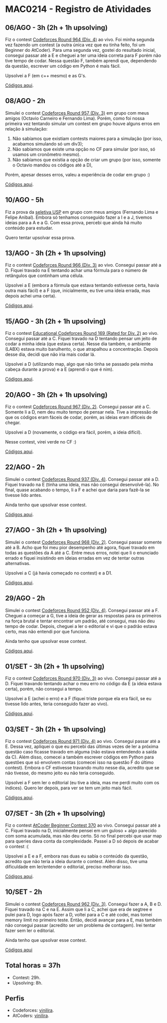 # MAC0214 - Registro de Atividades

## 06/AGO - 3h (2h + 1h upsolving)
Fiz o contest [Codeforces Round 964 (Div. 4)](https://codeforces.com/contest/1999) ao vivo. Foi minha segunda vez fazendo um contest (a outra única vez que eu tinha feito, foi um Beginner do AtCoder). Para uma segunda vez, gostei do resultado inicial, consegui passar até a E e cheguei a ter uma ideia correta para F porém não tive tempo de codar. Nessa questão F, também aprendi que, dependendo da questão, escrever um código em Python é mais fácil.

Upsolvei a F (em c++ mesmo) e as G's.

[Códigos aqui](https://github.com/lira-frts/mac0214/tree/main/contests/codeforces/div4-round964).

## 08/AGO - 2h
Simulei o contest [Codeforces Round 957 (Div. 3)](https://codeforces.com/contest/1992) em grupo com meus amigos (Octavio Carneiro e Fernando Lima). Porém, como foi nossa primeira vez tentando simular um contest em grupo houve alguns erros em relação à simulação:

1. Não sabíamos que existiam contests maiores para a simulação (por isso, acabamos simulando só um div3);
2. Não sabíamos que existe uma opção no CF para simular (por isso, só usamos um cronômetro mesmo).
3. Não sabíamos que existia a opção de criar um grupo (por isso, somente o Octavio mandou os códigos até a D),

Porém, apesar desses erros, valeu a experiência de codar em grupo :)

[Códigos aqui](https://github.com/lira-frts/mac0214/tree/main/contests/codeforces/div3-round957).

## 10/AGO - 5h
Fiz a prova da [seletiva USP](https://codeforces.com/gym/105297) em grupo com meus amigos (Fernando Lima e Felipe Anibal). Embora só tenhamos conseguido fazer a I e a J, tivemos ideias para a A e a G. Com essa prova, percebi que ainda há muito conteúdo para estudar.

Quero tentar upsolvar essa prova.

## 13/AGO - 3h (2h + 1h upsolving)
Fiz o contest [Codeforces Round 966 (Div. 3)](https://codeforces.com/contest/2000) ao vivo. Consegui passar até a D. Fiquei travado na E tentando achar uma fórmula para o número de retângulos que continham uma célula.

Upsolvei a E (embora a fórmula que estava tentando estivesse certa, havia outra mais fácil) e a F (que, inicialmente, eu tive uma ideia errada, mas depois achei uma certa).

[Códigos aqui](https://github.com/lira-frts/mac0214/tree/main/contests/codeforces/div3-round966).

## 15/AGO - 3h (2h + 1h upsolving)
Fiz o contest [Educational Codeforces Round 169 (Rated for Div. 2)](https://codeforces.com/contest/2004) ao vivo. Consegui passar até a C. Fiquei travado na D tentando pensar um jeito de codar a minha ideia (que estava certa). Nesse dia também, o ambiente (LABX) estava muito barulhento, o que atrapalhou a concentração. Depois desse dia, decidi que não iria mais codar lá.

Upsolvei a D (utilizando map, algo que não tinha se passado pela minha cabeça durante a prova) e a E (aprendi o que é nim).

[Códigos aqui](https://github.com/lira-frts/mac0214/tree/main/contests/codeforces/div2-round169).

## 20/AGO - 3h (2h + 1h upsolving)
Fiz o contest [Codeforces Round 967 (Div. 2)](https://codeforces.com/contest/2001). Consegui passar até a C. Somente li a D, nem deu muito tempo de pensar nela. Tive a impressão de que os códigos eram fáceis de codar, porém, as ideias eram difíceis de chegar.

Upsolvei a D (novamente, o código era fácil, porém, a ideia difícil).

Nesse contest, virei verde no CF :)

[Códigos aqui](https://github.com/lira-frts/mac0214/tree/main/contests/codeforces/div2-round967).

## 22/AGO - 2h
Simulei o contest [Codeforces Round 937 (Div. 4)](https://codeforces.com/contest/1950). Consegui passar até a D. Fiquei travado na E (tinha uma ideia, mas não consegui desenvolvê-la). No final, quase acabando o tempo, li a F e achei que daria para fazê-la se tivesse lido antes.

Ainda tenho que upsolvar esse contest.

[Códigos aqui](https://github.com/lira-frts/mac0214/tree/main/contests/codeforces/div4-round937).

## 27/AGO - 3h (2h + 1h upsolving)
Simulei o contest [Codeforces Round 968 (Div. 2)](https://codeforces.com/contest/2003). Consegui passar somente até a B. Acho que foi meu pior desempenho até agora, fiquei travado em todas as questões da A até a C. Entre meus erros, notei que li o enunciado errado e fiquei insistindo em ideias erradas em vez de tentar outras alternativas.

Upsolvei a C (já havia começado no contest) e a D1.

[Códigos aqui](https://github.com/lira-frts/mac0214/tree/main/contests/codeforces/div2-round968).

## 29/AGO - 2h
Simulei o contest [Codeforces Round 952 (Div. 4)](https://codeforces.com/contest/1985). Consegui passar até a F. Cheguei a começar a G, tive a ideia de gerar as respostas para os primeiros na força brutal e tentar encontrar um padrão, até consegui, mas não deu tempo de codar. Depois, cheguei a ler o editorial e vi que o padrão estava certo, mas não entendi por que funciona.

Ainda tenho que upsolvar esse contest.

[Códigos aqui](https://github.com/lira-frts/mac0214/tree/main/contests/codeforces/div4-round952).

## 01/SET - 3h (2h + 1h upsolving)
Fiz o contest [Codeforces Round 970 (Div. 3)](https://codeforces.com/contest/2008) ao vivo. Consegui passar até a D. Fiquei travando tentando achar o meu erro no código da E (a ideia estava certa), porém, não consegui a tempo.

Upsolvei a E (achei o erro) e a F (fiquei triste porque ela era fácil, se eu tivesse lido antes, teria conseguido fazer ao vivo).

[Códigos aqui](https://github.com/lira-frts/mac0214/tree/main/contests/codeforces/div3-round970).

## 03/SET - 3h (2h + 1h upsolving)
Fiz o contest [Codeforces Round 971 (Div. 4)](https://codeforces.com/contest/2009) ao vivo. Consegui passar até a E. Dessa vez, apliquei o que eu percebi das últimas vezes de ler a próxima questão caso ficasse travado em alguma (não estava entendendo a saída da C). Além disso, comecei a também escrever códigos em Python para questões que só envolvem contas (comecei isso na questão F do último contest). Embora o CF estivesse travando muito nesse dia, acredito que se não tivesse, do mesmo jeito eu não teria conseguido.

Upsolvei a F sem ler o editorial (eu tive a ideia, mas me perdi muito com os índices). Quero ler depois, para ver se tem um jeito mais fácil.

[Códigos aqui](https://github.com/lira-frts/mac0214/tree/main/contests/codeforces/div4-round971).

## 07/SET - 3h (2h + 1h upsolving)
Fiz o contest [AtCoder Beginner Contest 370](https://atcoder.jp/contests/abc370/) ao vivo. Consegui passar até a C. Fiquei travado na D, inicialmente pensei em um guloso + algo parecido com soma acumulada, mas não deu certo. Só no final percebi que usar map para queries dava conta da complexidade. Passei a D só depois de acabar o contest :(

Upsolvei a E e a F, embora nas duas eu sabia o conteúdo da questão, acredito que não teria a ideia durante o contest. Além disso, tive uma dificuldade em ler/entender o editorial, preciso melhorar isso.

[Códigos aqui](https://github.com/lira-frts/mac0214/tree/main/contests/atcoder/beginner370).

## 10/SET - 2h
Simulei o contest [Codeforces Round 962 (Div. 3)](https://codeforces.com/contest/1996/problem). Consegui fazer a A, B e D. Fiquei travado na C e na E. Assim que li a C, achei que era de segtree e pulei para D, logo após fazer a D, voltei para a C e até codei, mas tomei memory limit no primeiro teste. Então, decidi avançar para a E, mas também não consegui passar (acredito ser um problema de contagem). Irei tentar fazer sem ler o editorial.

Ainda tenho que upsolvar esse contest.

[Códigos aqui](https://github.com/lira-frts/mac0214/tree/main/contests/codeforces/div3-round962)

## Total horas = 37h
- Contest: 29h.
- Upsolving: 8h.

## Perfis
- Codeforces: [vinilira](https://codeforces.com/profile/vinilira).
- AtCoders: [vinilira](https://atcoder.jp/users/vinilira).
